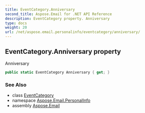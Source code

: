 ```yaml
---
title: EventCategory.Anniversary
second_title: Aspose.Email for .NET API Reference
description: EventCategory property. Anniversary
type: docs
weight: 20
url: /net/aspose.email.personalinfo/eventcategory/anniversary/
---
```

## EventCategory.Anniversary property

Anniversary

```csharp
public static EventCategory Anniversary { get; }
```

### See Also

* class [EventCategory](../)
* namespace [Aspose.Email.PersonalInfo](../../eventcategory/)
* assembly [Aspose.Email](../../../)


